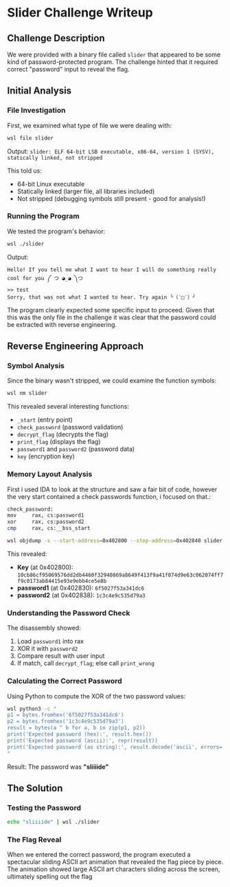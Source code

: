 # Slider Challenge Writeup

## Challenge Description

We were provided with a binary file called `slider` that appeared to be some kind of password-protected program. The challenge hinted that it required correct "password" input to reveal the flag.

## Initial Analysis

### File Investigation

First, we examined what type of file we were dealing with:

```bash
wsl file slider
```

Output: `slider: ELF 64-bit LSB executable, x86-64, version 1 (SYSV), statically linked, not stripped`

This told us:
- 64-bit Linux executable
- Statically linked (larger file, all libraries included)
- Not stripped (debugging symbols still present - good for analysis!)

### Running the Program

We tested the program's behavior:

```bash
wsl ./slider
```

Output:
```
Hello! If you tell me what I want to hear I will do something really cool for you ༼ つ ◕_◕ ༽つ
>> test
Sorry, that was not what I wanted to hear. Try again ╰（‵□′）╯
```

The program clearly expected some specific input to proceed. Given that this was the only file in the challenge it was clear that the password could be extracted with reverse engineering. 

## Reverse Engineering Approach

### Symbol Analysis

Since the binary wasn't stripped, we could examine the function symbols:

```bash
wsl nm slider
```

This revealed several interesting functions:
- `_start` (entry point)
- `check_password` (password validation)
- `decrypt_flag` (decrypts the flag)
- `print_flag` (displays the flag)
- `password1` and `password2` (password data)
- `key` (encryption key)

### Memory Layout Analysis

First i used IDA to look at the structure and saw a fair bit of code, however the very start contained a check passwords function, i focused on that.:
```bash
check_password:
mov     rax, cs:password1
xor     rax, cs:password2
cmp     rax, cs:__bss_start
```
```bash
wsl objdump -s --start-address=0x402800 --stop-address=0x402840 slider
```

This revealed:
- **Key** (at 0x402800): `10cb86cf95069576dd2db4460f32940869a8649f413f9a41f074d9e63c062074ff7f9c0173ab84415e93e9ebb4ce5e8b`
- **password1** (at 0x402830): `6f5027f53a341dc6` 
- **password2** (at 0x402838): `1c3c4e9c535d79a3`

### Understanding the Password Check

The disassembly showed:
1. Load `password1` into rax
2. XOR it with `password2`
3. Compare result with user input
4. If match, call `decrypt_flag`; else call `print_wrong`

### Calculating the Correct Password

Using Python to compute the XOR of the two password values:

```bash
wsl python3 -c "
p1 = bytes.fromhex('6f5027f53a341dc6')
p2 = bytes.fromhex('1c3c4e9c535d79a3')
result = bytes(a ^ b for a, b in zip(p1, p2))
print('Expected password (hex):', result.hex())
print('Expected password (ascii):', repr(result))
print('Expected password (as string):', result.decode('ascii', errors='ignore'))
"
```

Result: The password was **"sliiiide"**

## The Solution

### Testing the Password

```bash
echo "sliiiide" | wsl ./slider
```

### The Flag Reveal

When we entered the correct password, the program executed a spectacular sliding ASCII art animation that revealed the flag piece by piece. The animation showed large ASCII art characters sliding across the screen, ultimately spelling out the flag
